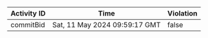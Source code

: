 | Activity ID | Time | Violation |
| --- | --- | --- |
| commitBid | Sat, 11 May 2024 09:59:17 GMT | false |
